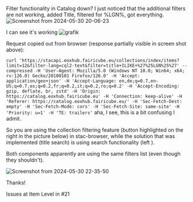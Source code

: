 Filter functionality in Catalog down? I just noticed that the additional filters are not working, added Title, filtered for %LGN%, got everything. 
![Screenshot from 2024-05-30 20-06-23](https://github.com/FAIRiCUBE/catalog/assets/28819736/3ff30512-8030-452a-93fd-04c525b1dd6b)
I can see it's working
![grafik](https://github.com/FAIRiCUBE/catalog/assets/11915304/2ad2bb4e-49f3-4661-8419-f2a38f0ee013)

Request copied out from browser (response partially visible in screen shot above):

`curl 'https://stacapi.eoxhub.fairicube.eu/collections/index/items?limit=12&filter-lang=cql2-text&filter=title+ILIKE+%27%25LGN%25%27' --compressed -H 'User-Agent: Mozilla/5.0 (Windows NT 10.0; Win64; x64; rv:126.0) Gecko/20100101 Firefox/126.0' -H 'Accept: application/geo+json' -H 'Accept-Language: en,de;q=0.7,en-US;q=0.7,es;q=0.2,fr;q=0.2,it;q=0.2,ro;q=0.2' -H 'Accept-Encoding: gzip, deflate, br, zstd' -H 'Origin: https://catalog.eoxhub.fairicube.eu' -H 'Connection: keep-alive' -H 'Referer: https://catalog.eoxhub.fairicube.eu/' -H 'Sec-Fetch-Dest: empty' -H 'Sec-Fetch-Mode: cors' -H 'Sec-Fetch-Site: same-site' -H 'Priority: u=1' -H 'TE: trailers'`
aha, I see, this is a bit confusing I admit.
So you are using the collection filtering feature (button highlighted on the right in the picture below) in stac-browser, while the solution that was implemented (title search) is using search functionality (left ).
Both components apparently are using the same filters list (even though they shouldn't).
![Screenshot from 2024-05-30 22-35-50](https://github.com/FAIRiCUBE/catalog/assets/28819736/6d9145d8-cfc6-49dd-90ea-6c31bad990db)

Thanks!

Issues at Item Level in #21